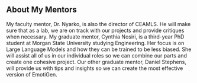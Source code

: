 ## About My Mentors

My faculty mentor, Dr. Nyarko, is also the director of CEAMLS. He will make sure that as a lab, we are on track with our projects and provide critiques when necessary. My graduate mentor, Cynthia Nosiri, is a third-year PhD student at Morgan State University studying Engineering. Her focus is on Large Language Models and how they can be trained to be less biased. She will assist all of us in our individual roles so we can combine our parts and create one cohesive project. Our other graduate mentor, Daniel Stephens, will provide us with tips and insights so we can create the most effective version of EmotiGen. 



